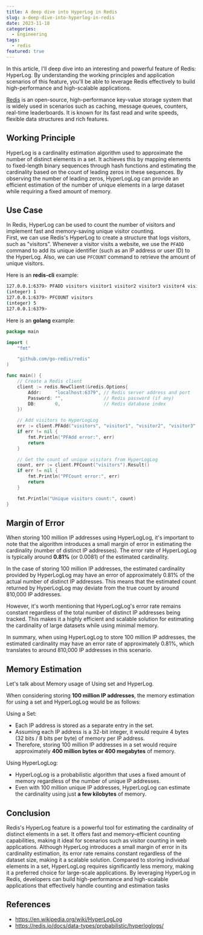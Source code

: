 ```yaml
---
title: A deep dive into HyperLog in Redis
slug: a-deep-dive-into-hyperlog-in-redis
date: 2023-11-18
categories:
  - Engineering  
tags: 
  - redis
featured: true
---
```

In this article, I'll deep dive into an interesting and powerful feature of Redis: HyperLog.
By understanding the working principles and application scenarios of this feature, you'll be able to leverage Redis effectively to build high-performance and high-scalable applications.

<!--more-->

[Redis](https://redis.io) is an open-source, high-performance key-value storage system 
that is widely used in scenarios such as caching, message queues, counters, real-time leaderboards.
It is known for its fast read and write speeds, flexible data structures and rich features.

## Working Principle
HyperLog is a cardinality estimation algorithm used to approximate the number of distinct elements in a set. 
It achieves this by mapping elements to fixed-length binary sequences through hash functions and estimating the cardinality based on the count of leading zeros in these sequences. 
By observing the number of leading zeros, HyperLogLog can provide an efficient estimation of the number of unique elements in a large dataset while requiring a fixed amount of memory.

## Use Case

In Redis, HyperLog can be used to count the number of visitors 
and implement fast and memory-saving unique visitor counting.  
First, we can use Redis's HyperLog to create a structure that logs visitors, such as "visitors". 
Whenever a visitor visits a website, we use the `PFADD` command to add its unique identifier (such as an IP address or user ID) to the HyperLog.
Also, we can use `PFCOUNT` command to retrieve the amount of unique visitors.

Here is an **redis-cli** example:

```bash
127.0.0.1:6379> PFADD visitors visitor1 visitor2 visitor3 visitor4 visitor1 visitor5
(integer) 1
127.0.0.1:6379> PFCOUNT visitors
(integer) 5
127.0.0.1:6379> 
```

Here is an **golang** example:

```go
package main

import (
	"fmt"

	"github.com/go-redis/redis"
)

func main() {
	// Create a Redis client
	client := redis.NewClient(&redis.Options{
		Addr:     "localhost:6379", // Redis server address and port
		Password: "",               // Redis password (if any)
		DB:       0,                // Redis database index
	})

	// Add visitors to HyperLogLog
	err := client.PFAdd("visitors", "visitor1", "visitor2", "visitor3", "visitor4", "visitor1", "visitor5").Err()
	if err != nil {
		fmt.Println("PFAdd error:", err)
		return
	}

	// Get the count of unique visitors from HyperLogLog
	count, err := client.PFCount("visitors").Result()
	if err != nil {
		fmt.Println("PFCount error:", err)
		return
	}

	fmt.Println("Unique visitors count:", count)
}
```


## Margin of Error
When storing 100 million IP addresses using HyperLogLog, it's important to note that the algorithm introduces a small margin of error in estimating the cardinality (number of distinct IP addresses). The error rate of HyperLogLog is typically around **0.81%** (or 0.0081) of the estimated cardinality.

In the case of storing 100 million IP addresses, the estimated cardinality provided by HyperLogLog may have an error of approximately 0.81% of the actual number of distinct IP addresses. This means that the estimated count returned by HyperLogLog may deviate from the true count by around 810,000 IP addresses.

However, it's worth mentioning that HyperLogLog's error rate remains constant regardless of the total number of distinct IP addresses being tracked. This makes it a highly efficient and scalable solution for estimating the cardinality of large datasets while using minimal memory.

In summary, when using HyperLogLog to store 100 million IP addresses, the estimated cardinality may have an error rate of approximately 0.81%, which translates to around 810,000 IP addresses in this scenario.

## Memory Estimation
Let's talk about Memory usage of Using set and HyperLog.

When considering storing **100 million IP addresses**, the memory estimation for using a set and HyperLogLog would be as follows:

Using a Set:

+ Each IP address is stored as a separate entry in the set.
+ Assuming each IP address is a 32-bit integer, it would require 4 bytes (32 bits / 8 bits per byte) of memory per IP address.
+ Therefore, storing 100 million IP addresses in a set would require approximately **400 million bytes or 400 megabytes** of memory.

Using HyperLogLog:

+ HyperLogLog is a probabilistic algorithm that uses a fixed amount of memory regardless of the number of unique IP addresses.
+ Even with 100 million unique IP addresses, HyperLogLog can estimate the cardinality using just **a few kilobytes** of memory.

## Conclusion

Redis's HyperLog feature is a powerful tool for estimating the cardinality of distinct elements in a set. It offers fast and memory-efficient counting capabilities, making it ideal for scenarios such as visitor counting in web applications. Although HyperLog introduces a small margin of error in its cardinality estimation, its error rate remains constant regardless of the dataset size, making it a scalable solution. Compared to storing individual elements in a set, HyperLogLog requires significantly less memory, making it a preferred choice for large-scale applications. By leveraging HyperLog in Redis, developers can build high-performance and high-scalable applications that effectively handle counting and estimation tasks

## References

+ https://en.wikipedia.org/wiki/HyperLogLog
+ https://redis.io/docs/data-types/probabilistic/hyperloglogs/